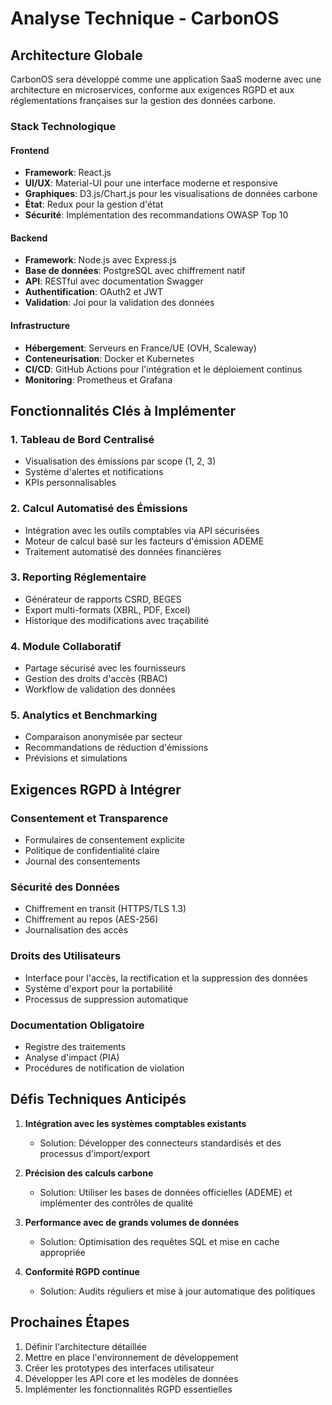 # Analyse Technique - CarbonOS

## Architecture Globale

CarbonOS sera développé comme une application SaaS moderne avec une architecture en microservices, conforme aux exigences RGPD et aux réglementations françaises sur la gestion des données carbone.

### Stack Technologique

#### Frontend
- **Framework**: React.js
- **UI/UX**: Material-UI pour une interface moderne et responsive
- **Graphiques**: D3.js/Chart.js pour les visualisations de données carbone
- **État**: Redux pour la gestion d'état
- **Sécurité**: Implémentation des recommandations OWASP Top 10

#### Backend
- **Framework**: Node.js avec Express.js
- **Base de données**: PostgreSQL avec chiffrement natif
- **API**: RESTful avec documentation Swagger
- **Authentification**: OAuth2 et JWT
- **Validation**: Joi pour la validation des données

#### Infrastructure
- **Hébergement**: Serveurs en France/UE (OVH, Scaleway)
- **Conteneurisation**: Docker et Kubernetes
- **CI/CD**: GitHub Actions pour l'intégration et le déploiement continus
- **Monitoring**: Prometheus et Grafana

## Fonctionnalités Clés à Implémenter

### 1. Tableau de Bord Centralisé
- Visualisation des émissions par scope (1, 2, 3)
- Système d'alertes et notifications
- KPIs personnalisables

### 2. Calcul Automatisé des Émissions
- Intégration avec les outils comptables via API sécurisées
- Moteur de calcul basé sur les facteurs d'émission ADEME
- Traitement automatisé des données financières

### 3. Reporting Réglementaire
- Générateur de rapports CSRD, BEGES
- Export multi-formats (XBRL, PDF, Excel)
- Historique des modifications avec traçabilité

### 4. Module Collaboratif
- Partage sécurisé avec les fournisseurs
- Gestion des droits d'accès (RBAC)
- Workflow de validation des données

### 5. Analytics et Benchmarking
- Comparaison anonymisée par secteur
- Recommandations de réduction d'émissions
- Prévisions et simulations

## Exigences RGPD à Intégrer

### Consentement et Transparence
- Formulaires de consentement explicite
- Politique de confidentialité claire
- Journal des consentements

### Sécurité des Données
- Chiffrement en transit (HTTPS/TLS 1.3)
- Chiffrement au repos (AES-256)
- Journalisation des accès

### Droits des Utilisateurs
- Interface pour l'accès, la rectification et la suppression des données
- Système d'export pour la portabilité
- Processus de suppression automatique

### Documentation Obligatoire
- Registre des traitements
- Analyse d'impact (PIA)
- Procédures de notification de violation

## Défis Techniques Anticipés

1. **Intégration avec les systèmes comptables existants**
   - Solution: Développer des connecteurs standardisés et des processus d'import/export

2. **Précision des calculs carbone**
   - Solution: Utiliser les bases de données officielles (ADEME) et implémenter des contrôles de qualité

3. **Performance avec de grands volumes de données**
   - Solution: Optimisation des requêtes SQL et mise en cache appropriée

4. **Conformité RGPD continue**
   - Solution: Audits réguliers et mise à jour automatique des politiques

## Prochaines Étapes

1. Définir l'architecture détaillée
2. Mettre en place l'environnement de développement
3. Créer les prototypes des interfaces utilisateur
4. Développer les API core et les modèles de données
5. Implémenter les fonctionnalités RGPD essentielles

